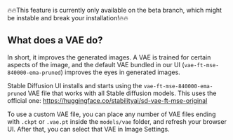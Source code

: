 🔥🔥This feature is currently only available on the beta branch, which might be instable and break your installation!🔥🔥

## What does a VAE do? 

In short, it improves the generated images. A VAE is trained for certain aspects of the image, and the default VAE bundled in our UI (`vae-ft-mse-840000-ema-pruned`) improves the eyes in generated images.

Stable Diffusion UI installs and starts using the `vae-ft-mse-840000-ema-pruned` VAE file that works with all Stable diffusion models. This uses the official one: https://huggingface.co/stabilityai/sd-vae-ft-mse-original

To use a custom VAE file, you can place any number of VAE files ending with `.ckpt` or `.vae.pt` inside the `models/vae` folder, and refresh your browser UI. After that, you can select that VAE in Image Settings.